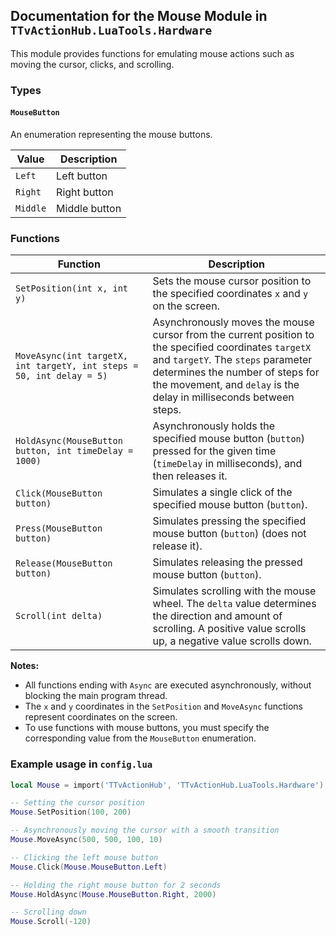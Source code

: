 ## Documentation for the Mouse Module in `TTvActionHub.LuaTools.Hardware`

This module provides functions for emulating mouse actions such as moving the cursor, clicks, and scrolling.

### Types

#### `MouseButton`

An enumeration representing the mouse buttons.

| Value    | Description   |
| -------- | ------------- |
| `Left`   | Left button   |
| `Right`  | Right button  |
| `Middle` | Middle button |

### Functions

| Function                                                             | Description                                                                                                                                                                                                                                          |
| -------------------------------------------------------------------- | ---------------------------------------------------------------------------------------------------------------------------------------------------------------------------------------------------------------------------------------------------- |
| `SetPosition(int x, int y)`                                          | Sets the mouse cursor position to the specified coordinates `x` and `y` on the screen.                                                                                                                                                               |
| `MoveAsync(int targetX, int targetY, int steps = 50, int delay = 5)` | Asynchronously moves the mouse cursor from the current position to the specified coordinates `targetX` and `targetY`. The `steps` parameter determines the number of steps for the movement, and `delay` is the delay in milliseconds between steps. |
| `HoldAsync(MouseButton button, int timeDelay = 1000)`                | Asynchronously holds the specified mouse button (`button`) pressed for the given time (`timeDelay` in milliseconds), and then releases it.                                                                                                           |
| `Click(MouseButton button)`                                          | Simulates a single click of the specified mouse button (`button`).                                                                                                                                                                                   |
| `Press(MouseButton button)`                                          | Simulates pressing the specified mouse button (`button`) (does not release it).                                                                                                                                                                      |
| `Release(MouseButton button)`                                        | Simulates releasing the pressed mouse button (`button`).                                                                                                                                                                                             |
| `Scroll(int delta)`                                                  | Simulates scrolling with the mouse wheel. The `delta` value determines the direction and amount of scrolling. A positive value scrolls up, a negative value scrolls down.                                                                            |

**Notes:**

- All functions ending with `Async` are executed asynchronously, without blocking the main program thread.
- The `x` and `y` coordinates in the `SetPosition` and `MoveAsync` functions represent coordinates on the screen.
- To use functions with mouse buttons, you must specify the corresponding value from the `MouseButton` enumeration.

### Example usage in `config.lua`

```lua
local Mouse = import('TTvActionHub', 'TTvActionHub.LuaTools.Hardware').Mouse

-- Setting the cursor position
Mouse.SetPosition(100, 200)

-- Asynchronously moving the cursor with a smooth transition
Mouse.MoveAsync(500, 500, 100, 10)

-- Clicking the left mouse button
Mouse.Click(Mouse.MouseButton.Left)

-- Holding the right mouse button for 2 seconds
Mouse.HoldAsync(Mouse.MouseButton.Right, 2000)

-- Scrolling down
Mouse.Scroll(-120)
```
